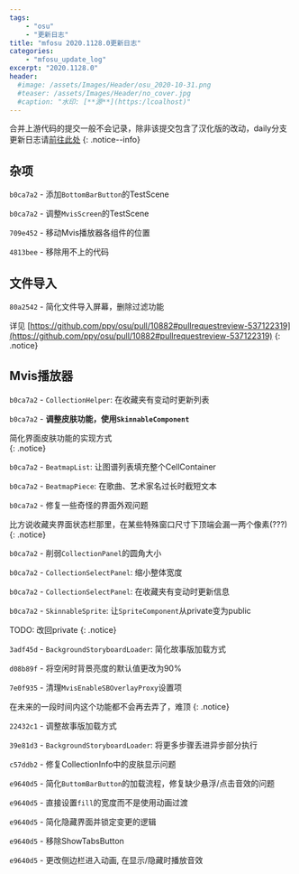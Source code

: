 ```yaml
---
tags:
    - "osu"
    - "更新日志"
title: "mfosu 2020.1128.0更新日志"
categories:
    - "mfosu_update_log"
excerpt: "2020.1128.0"
header:
  #image: /assets/Images/Header/osu_2020-10-31.png
  #teaser: /assets/Images/Header/no_cover.jpg
  #caption: "水印: [**源**](https:/lcoalhost)"
---
```

合并上游代码的提交一般不会记录，除非该提交包含了汉化版的改动，daily分支更新日志请[前往此处](/daily/mfosu_upd_rolling)
{: .notice--info}

## 杂项
`b0ca7a2` - 添加`BottomBarButton`的TestScene

`b0ca7a2` - 调整`MvisScreen`的TestScene

`709e452` - 移动Mvis播放器各组件的位置

`4813bee` - 移除用不上的代码

## 文件导入
`80a2542` - 简化文件导入屏幕，删除过滤功能

详见 [https://github.com/ppy/osu/pull/10882#pullrequestreview-537122319](https://github.com/ppy/osu/pull/10882#pullrequestreview-537122319)
{: .notice}

## Mvis播放器
`b0ca7a2` - `CollectionHelper`: 在收藏夹有变动时更新列表

`b0ca7a2` - **调整皮肤功能，使用`SkinnableComponent`**

简化界面皮肤功能的实现方式<br>
{: .notice}

`b0ca7a2` - `BeatmapList`: 让图谱列表填充整个CellContainer

`b0ca7a2` - `BeatmapPiece`: 在歌曲、艺术家名过长时截短文本

`b0ca7a2` - 修复一些奇怪的界面外观问题

比方说收藏夹界面状态栏那里，在某些特殊窗口尺寸下顶端会漏一两个像素(???)
{: .notice}

`b0ca7a2` - 削弱`CollectionPanel`的圆角大小

`b0ca7a2` - `CollectionSelectPanel`: 缩小整体宽度

`b0ca7a2` - `CollectionSelectPanel`: 在收藏夹有变动时更新信息

`b0ca7a2` - `SkinnableSprite`: 让`SpriteComponent`从private变为public

TODO: 改回private
{: .notice}

`3adf45d` - `BackgroundStoryboardLoader`: 简化故事版加载方式

`d08b89f` - 将空闲时背景亮度的默认值更改为90%

`7e0f935` - 清理`MvisEnableSBOverlayProxy`设置项

在未来的一段时间内这个功能都不会再去弄了，难顶
{: .notice}

`22432c1` - 调整故事版加载方式

`39e81d3` - `BackgroundStoryboardLoader`: 将更多步骤丢进异步部分执行

`c57ddb2` - 修复CollectionInfo中的皮肤显示问题

`e9640d5` - 简化`ButtomBarButton`的加载流程，修复缺少悬浮/点击音效的问题

`e9640d5` - 直接设置`fill`的宽度而不是使用动画过渡

`e9640d5` - 简化隐藏界面并锁定变更的逻辑

`e9640d5` - 移除ShowTabsButton

`e9640d5` - 更改侧边栏进入动画, 在显示/隐藏时播放音效